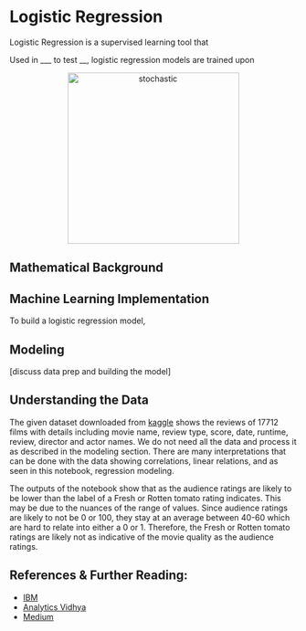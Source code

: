# Logistic Regression

Logistic Regression is a supervised learning tool that 

Used in ___ to test __, logistic regression models are trained upon 

<p align="center">
<img src="" alt="stochastic" style="width:300px;"/>
</p>

## Mathematical Background




## Machine Learning Implementation

To build a logistic regression model, 

## Modeling

[discuss data prep and building the model]

## Understanding the Data
The given dataset downloaded from [kaggle](https://www.kaggle.com/datasets/stefanoleone992/rotten-tomatoes-movies-and-critic-reviews-dataset?resource=download) shows the reviews of 17712 films with details including movie name, review type, score, date, runtime, review, director and actor names. We do not need all the data and process it as described in the modeling section. There are many interpretations that can be done with the data showing correlations, linear relations, and as seen in this notebook, regression modeling.

The outputs of the notebook show that as the audience ratings are likely to be lower than the label of a Fresh or Rotten tomato rating indicates. This may be due to the nuances of the range of values. Since audience ratings are likely to not be 0 or 100, they stay at an average between 40-60 which are hard to relate into either a 0 or 1. Therefore, the Fresh or Rotten tomato ratings are likely not as indicative of the movie quality as the audience ratings.

## References & Further Reading:
- [IBM](https://www.ibm.com/topics/logistic-regression)
- [Analytics Vidhya](https://www.analyticsvidhya.com/blog/2022/01/logistic-regression-an-introductory-note/)
- [Medium](https://medium.com/@toyg_68342/red-wine-quality-classification-with-logistic-regression-8cbe6aa12b67)
